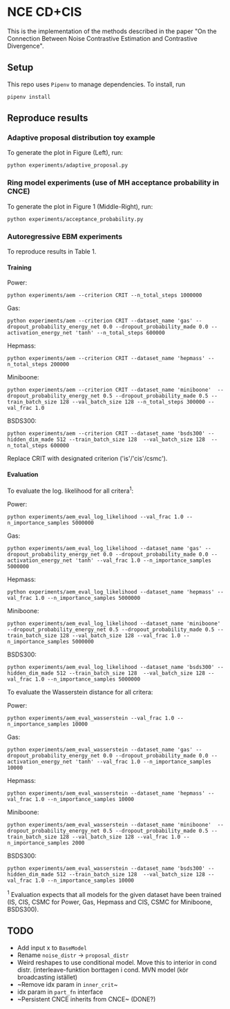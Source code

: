# NCE CD+CIS

This is the implementation of the methods described in the paper "On the Connection Between Noise Contrastive Estimation and Contrastive Divergence".

## Setup

This repo uses `Pipenv` to manage dependencies.
To install, run

```
pipenv install
```

## Reproduce results

### Adaptive proposal distribution toy example

To generate the plot in Figure (Left), run:

```
python experiments/adaptive_proposal.py
```

### Ring model experiments (use of MH acceptance probability in CNCE) 

To generate the plot in Figure 1 (Middle-Right), run:

```
python experiments/acceptance_probability.py
```

### Autoregressive EBM experiments 

To reproduce results in Table 1. 

#### Training

Power:

```
python experiments/aem --criterion CRIT --n_total_steps 1000000 
```

Gas:

```
python experiments/aem --criterion CRIT --dataset_name 'gas' --dropout_probability_energy_net 0.0 --dropout_probability_made 0.0 --activation_energy_net 'tanh' --n_total_steps 600000 
```

Hepmass:

```
python experiments/aem --criterion CRIT --dataset_name 'hepmass' --n_total_steps 200000
```

Miniboone: 

```
python experiments/aem --criterion CRIT --dataset_name 'miniboone'  --dropout_probability_energy_net 0.5 --dropout_probability_made 0.5 --train_batch_size 128 --val_batch_size 128 --n_total_steps 300000 --val_frac 1.0
```

BSDS300:

```
python experiments/aem --criterion CRIT --dataset_name 'bsds300' --hidden_dim_made 512 --train_batch_size 128  --val_batch_size 128  --n_total_steps 600000 
```

Replace CRIT with designated criterion ('is'/'cis'/csmc').

#### Evaluation

To evaluate the log. likelihood for all critera$^1$:

Power:

```
python experiments/aem_eval_log_likelihood --val_frac 1.0 --n_importance_samples 5000000
```

Gas:

```
python experiments/aem_eval_log_likelihood --dataset_name 'gas' --dropout_probability_energy_net 0.0 --dropout_probability_made 0.0 --activation_energy_net 'tanh' --val_frac 1.0 --n_importance_samples 5000000
```

Hepmass:

```
python experiments/aem_eval_log_likelihood --dataset_name 'hepmass' --val_frac 1.0 --n_importance_samples 5000000
```

Miniboone:

```
python experiments/aem_eval_log_likelihood --dataset_name 'miniboone'  --dropout_probability_energy_net 0.5 --dropout_probability_made 0.5 --train_batch_size 128 --val_batch_size 128 --val_frac 1.0 --n_importance_samples 5000000
```

BSDS300:

```
python experiments/aem_eval_log_likelihood --dataset_name 'bsds300' --hidden_dim_made 512 --train_batch_size 128  --val_batch_size 128 --val_frac 1.0 --n_importance_samples 5000000
```


To evaluate the Wasserstein distance for all critera:


Power:

```
python experiments/aem_eval_wasserstein --val_frac 1.0 --n_importance_samples 10000
```

Gas:

```
python experiments/aem_eval_wasserstein --dataset_name 'gas' --dropout_probability_energy_net 0.0 --dropout_probability_made 0.0 --activation_energy_net 'tanh' --val_frac 1.0 --n_importance_samples 10000
```

Hepmass:

```
python experiments/aem_eval_wasserstein --dataset_name 'hepmass' --val_frac 1.0 --n_importance_samples 10000
```

Miniboone:

```
python experiments/aem_eval_wasserstein --dataset_name 'miniboone'  --dropout_probability_energy_net 0.5 --dropout_probability_made 0.5 --train_batch_size 128 --val_batch_size 128 --val_frac 1.0 --n_importance_samples 2000
```

BSDS300:

```
python experiments/aem_eval_wasserstein --dataset_name 'bsds300' --hidden_dim_made 512 --train_batch_size 128  --val_batch_size 128 --val_frac 1.0 --n_importance_samples 10000
```


$^1$ Evaluation expects that all models for the given dataset have been trained (IS, CIS, CSMC for Power, Gas, Hepmass and CIS, CSMC for Miniboone, BSDS300). 


## TODO

- Add input x to `BaseModel`
- Rename `noise_distr` -> `proposal_distr`
- Weird reshapes to use conditional model. Move this to interior in cond distr. (interleave-funktion borttagen i cond. MVN model (kör broadcasting istället)
- ~Remove idx param in `inner_crit`~
- idx param in `part_fn` interface
- ~Persistent CNCE inherits from CNCE~ (DONE?)



